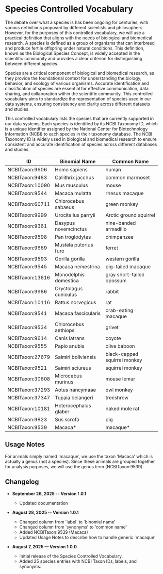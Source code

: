 # Species Controlled Vocabulary

The debate over what a species is has been ongoing for centuries, with various definitions proposed by different scientists and philosophers. However, for the purposes of this controlled vocabulary, we will use a practical definition that aligns with the needs of biological and biomedical research. A species is defined as a group of organisms that can interbreed and produce fertile offspring under natural conditions. This definition, known as the Biological Species Concept, is widely accepted in the scientific community and provides a clear criterion for distinguishing between different species.

Species are a critical component of biological and biomedical research, as they provide the foundational context for understanding the biology, behavior, and ecology of various organisms. Accurate identification and classification of species are essential for effective communication, data sharing, and collaboration within the scientific community. This controlled vocabulary aims to standardize the representation of species used in our data systems, ensuring consistency and clarity across different datasets and studies.

This controlled vocabulary lists the species that are currently supported in our data systems. Each species is identified by its NCBI Taxonomy ID, which is a unique identifier assigned by the National Center for Biotechnology Information (NCBI) to each species in their taxonomy database. The NCBI Taxonomy ID is widely used in biological and biomedical research to ensure consistent and accurate identification of species across different databases and studies.

| ID                  | Binomial Name                     | Common Name                  |
|---------------------|---------------------------|--------------------------|
| NCBITaxon:9606      | Homo sapiens              | human                    |
| NCBITaxon:9483      | Callithrix jacchus        | common marmoset          |
| NCBITaxon:10090     | Mus musculus              | mouse                    |
| NCBITaxon:9544      | Macaca mulatta            | rhesus macaque           |
| NCBITaxon:60711     | Chlorocebus sabaeus       | green monkey             |
| NCBITaxon:9999      | Urocitellus parryii       | Arctic ground squirrel   |
| NCBITaxon:9361      | Dasypus novemcinctus      | nine-banded armadillo    |
| NCBITaxon:9598      | Pan troglodytes           | chimpanzee               |
| NCBITaxon:9669      | Mustela putorius furo     | ferret                   |
| NCBITaxon:9593      | Gorilla gorilla           | western gorilla          |
| NCBITaxon:9545      | Macaca nemestrina         | pig-tailed macaque       |
| NCBITaxon:13616     | Monodelphis domestica     | gray short-tailed opossum|
| NCBITaxon:9986      | Oryctolagus cuniculus     | rabbit                   |
| NCBITaxon:10116     | Rattus norvegicus         | rat                      |
| NCBITaxon:9541      | Macaca fascicularis       | crab-eating macaque      |
| NCBITaxon:9534      | Chlorocebus aethiops      | grivet                   |
| NCBITaxon:9614      | Canis latrans             | coyote                   |
| NCBITaxon:9555      | Papio anubis              | olive baboon             |
| NCBITaxon:27679     | Saimiri boliviensis       | black-capped squirrel monkey |
| NCBITaxon:9521      | Saimiri sciureus          | squirrel monkey          |
| NCBITaxon:30608     | Microcebus murinus        | mouse lemur              |
| NCBITaxon:37293     | Aotus nancymaae           | owl monkey               |
| NCBITaxon:37347     | Tupaia belangeri          | treeshrew                |
| NCBITaxon:10181     | Heterocephalus glaber     | naked mole rat           |
| NCBITaxon:9823      | Sus scrofa                | pig                      |
| NCBITaxon:9539      | Macaca*                   | macaque*                 |

## Usage Notes

For animals simply named 'macaque', we use the taxon 'Macaca' which is actually a genus (not a species). Since these animals are grouped together for analysis purposes, we will use the genus term (NCBITaxon:9539).

## Changelog

- **September 26, 2025 -- Version 1.0.1**
  - Updated documentation

- **August 28, 2025 -- Version 1.0.1**
  - Changed column from 'label' to 'binomial name'
  - Changed column from 'synonyms' to 'common name'
  - Added NCBITaxon:9539 (Macaca)
  - Updated Usage Notes to describe how to handle generic 'macaque'

- **August 7, 2025 — Version 1.0.0**
  - Initial release of the Species Controlled Vocabulary.
  - Added 25 species entries with NCBI Taxon IDs, labels, and synonyms.
  
